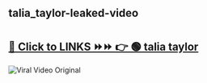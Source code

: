 
 ## talia_taylor-leaked-video 

# <h2><a href="https://clipsfans.com/talia_taylor&ref=git">🔗 Click to LINKS ⏩⏩ 👉 🟢 talia taylor </a></h2>

<a href="https://clipsfans.com/talia_taylor&ref=git" rel="nofollow" data-target="animated-image.originalLink"><img src="https://i.ibb.co.com/xMMVF88/686577567.gif" alt="Viral Video Original" style="max-width: 100%; display: inline-block;" data-target="animated-image.originalImage"></a>
